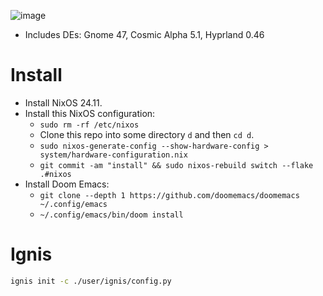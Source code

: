 ![image](https://github.com/jerbaroo/nixos/assets/6631452/a53036a8-82a4-4287-acfd-e6edaac9eb00)

- Includes DEs: Gnome 47, Cosmic Alpha 5.1, Hyprland 0.46

# Install
- Install NixOS 24.11.
- Install this NixOS configuration:
  - `sudo rm -rf /etc/nixos`
  - Clone this repo into some directory `d` and then `cd d`.
  - `sudo nixos-generate-config --show-hardware-config > system/hardware-configuration.nix`
  - `git commit -am "install" && sudo nixos-rebuild switch --flake .#nixos`
- Install Doom Emacs:
  - `git clone --depth 1 https://github.com/doomemacs/doomemacs ~/.config/emacs`
  - `~/.config/emacs/bin/doom install`

# Ignis

``` bash
ignis init -c ./user/ignis/config.py
```
